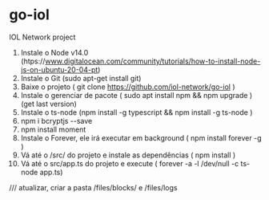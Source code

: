 # go-iol
IOL Network project

1. Instale o Node v14.0 (htps://www.digitalocean.com/community/tutorials/how-to-install-node-js-on-ubuntu-20-04-pt)
2. Instale o Git (sudo apt-get install git)
3. Baixe o projeto ( git clone https://github.com/iol-network/go-iol )
4. Instale o gerenciar de pacote ( sudo apt install npm && npm upgrade ) (get last version)
5. Instale o ts-node (npm install -g typescript && npm install -g ts-node )
6. npm i bcryptjs --save
7. npm install moment
8. Instale o Forever, ele irá executar em background ( npm install forever -g )
9. Vá até o /src/ do projeto e instale as dependências ( npm install )
10. Vá até o src/app.ts do projeto e execute ( forever -a -l /dev/null -c ts-node app.ts)

/// atualizar, criar a pasta /files/blocks/ e /files/logs
